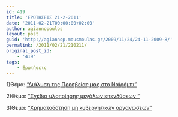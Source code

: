 ```yaml
---
id: 419
title: 'ΕΡΩΤΗΣΕΙΣ 21-2-2011'
date: '2011-02-21T00:00:00+02:00'
author: agiannopoulos
layout: post
guid: 'http://agiannop.mousmoulas.gr/2009/11/24/24-11-2009-8/'
permalink: /2011/02/21/210211/
original_post_id:
    - '419'
tags:
    - Ερωτήσεις
---
```


1)Θέμα: [“Διάλυση της Πρεσβείας μας στο Ναϊρόμπι”](/wp-content/uploads/2009/11/21022011_nairompi.pdf)

2)Θέμα: [“Σχέδια υλοποίησης μεγάλων επενδύσεων “](/wp-content/uploads/2009/11/21022011_mi_ylopoiisi_ependiseon.pdf)

3)Θέμα: [“Χρηματοδότηση μη κυβερνητικών οργανώσεων”](/wp-content/uploads/2009/11/21022011_mi_kibernitikes_organoseis.pdf)